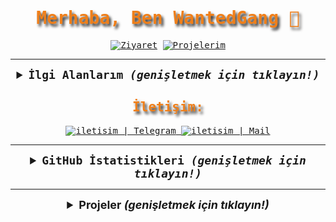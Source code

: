 <samp>
  <h1 align="center" style="color:#EF7F1A; text-shadow: 3px 4px 4px #2B2A29;">Merhaba, Ben WantedGang 🚀</h1>

  <p align="center">
    <a href="https://github.com/WantedGang"><img src="https://visitor-badge.laobi.icu/badge?page_id=WantedGang&left_text=Ziyaret%C3%A7i%20Say%C4%B1s%C4%B1" alt="Ziyaret"></a>
    <a href="https://github.com/WantedGang?tab=repositories" target="_blank"><img src="https://img.shields.io/badge/%F0%9F%92%BB-Projelerim-ffdd00" title="Projelerim"></a>
  </p>

---

  <details align="center">
    <summary style="font-weight: bold; font-size: 18px">
      <b>İlgi Alanlarım</b>
      <i>(genişletmek için tıklayın!)</i>
    </summary>
    <br/>

  ![CloudStream](https://img.shields.io/badge/cloudstream-cD1?style=for-the-badge&logo=cloudsmith&logoColor=EF7F1A&color=2B2A29)
  ![Python](https://img.shields.io/badge/python-cD1?style=for-the-badge&logo=python&logoColor=EF7F1A&color=2B2A29)
  ![Back-end](https://img.shields.io/badge/backend-cD1?style=for-the-badge&logo=server&logoColor=EF7F1A&color=2B2A29)
  ![RESTful](https://img.shields.io/badge/restful-cD1?style=for-the-badge&logo=postman&logoColor=EF7F1A&color=2B2A29)
  ![Docker](https://img.shields.io/badge/docker-cD1?style=for-the-badge&logo=docker&logoColor=EF7F1A&color=2B2A29)
  ![Open Source](https://img.shields.io/badge/open%20source-cD1?style=for-the-badge&logo=github&logoColor=EF7F1A&color=2B2A29)
  </details>

  <h2 align="center" style="color:#EF7F1A;text-shadow: 3px 4px 4px #2B2A29"> İletişim: </h2>

  <div align="center">
    <a href="https://t.me/WantedGang" target="_blank">
      <img alt="iletisim | Telegram" src="https://img.shields.io/badge/Telegram-cD1?style=for-the-badge&logo=telegram&logoColor=EF7F1A&color=2B2A29">
    </a>
    <a href="mailto:WantedGang@proton.me" target="_blank">
      <img alt="iletisim | Mail" src="https://img.shields.io/badge/mail-2B2A29.svg?style=for-the-badge&logo=gmail&logoColor=EF7F1A&color=2B2A29">
    </a>
  </div>

  ---

  <details align="center">
    <summary style="font-weight: bold; font-size: 18px">
      <b>GitHub İstatistikleri</b>
      <i>(genişletmek için tıklayın!)</i>
    </summary>
    <br/>

  <img width="53%" alt="WantedGang'ın GitHub İstatistikleri" src="https://github-readme-stats.vercel.app/api?username=WantedGang&show_icons=true&bg_color=2B2A29&icon_color=EF7F1A&text_color=FFF&title_color=EF7F1A&locale=tr"/>
  <img width="44%" alt="WantedGang'ın En Çok Kullandığı Diller" src="https://github-readme-stats.vercel.app/api/top-langs/?username=WantedGang&layout=compact&bg_color=2B2A29&text_color=FFF&title_color=EF7F1A&locale=tr"/>

  </details>
</samp>

---

<details align="center">
    <summary style="font-weight: bold; font-size: 18px">
        <b>Projeler</b>
        <i>(genişletmek için tıklayın!)</i>
    </summary>

<a href="https://github.com/WantedGang/WG-EpicRepo" target="_blank"><img height="150px" width="45%" alt="EpicRepo" src="https://github-readme-stats.vercel.app/api/pin/?username=WantedGang&repo=WG-EpicRepo&layout=compact&bg_color=2B2A29&text_color=FFF&title_color=EF7F1A&icon_color=EF7F1A&locale=tr"/></a>
<a href="https://github.com/WantedGang/WG-TRepo" target="_blank"><img height="150px" width="45%" alt="TRepo" src="https://github-readme-stats.vercel.app/api/pin/?username=WantedGang&repo=WG-TRepo&layout=compact&bg_color=2B2A29&text_color=FFF&title_color=EF7F1A&icon_color=EF7F1A&locale=tr"/></a>
<a href="https://github.com/WantedGang/CloudStreamTR-Plugins" target="_blank"><img height="150px" width="45%" alt="CloudStreamTR-Plugins" src="https://github-readme-stats.vercel.app/api/pin/?username=WantedGang&repo=CloudStreamTR-Plugins&layout=compact&bg_color=2B2A29&text_color=FFF&title_color=EF7F1A&icon_color=EF7F1A&locale=tr"/></a>
<a href="https://github.com/WantedGang/CS-TR-Yardim" target="_blank"><img height="150px" width="45%" alt="CS-TR-Yardim" src="https://github-readme-stats.vercel.app/api/pin/?username=WantedGang&repo=CS-TR-Yardim&layout=compact&bg_color=2B2A29&text_color=FFF&title_color=EF7F1A&icon_color=EF7F1A&locale=tr"/></a>

[![Otomatik Profil Güncelleyici](https://github.com/WantedGang/WantedGang/actions/workflows/profile-update.yml/badge.svg)](https://github.com/WantedGang/WantedGang/actions/workflows/profile-update.yml)

Son Güncelleme: 13-06-2025 23:30:15
</details>
